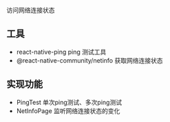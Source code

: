 访问网络连接状态
## 工具
- react-native-ping ping 测试工具
- @react-native-community/netinfo 获取网络连接状态

## 实现功能
- PingTest 单次ping测试、多次ping测试
- NetInfoPage 监听网络连接状态的变化
